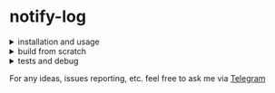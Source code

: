 # notify-log


<details>
<summary>installation and usage</summary>

1. get latest [release](https://github.com/digitalduke/notify-log/releases)
1. install && run
```shell
$ sudo dpkg -i notify-log_<version-number>.deb
$ notify-log
```
If everything is ok you will see greetings message, like this `notify-log started...`

</details>

<details>
<summary>build from scratch</summary>


Install dependent packages for build 

dbus-python:
```shell
$ sudo apt install pkg-config libdbus-1-dev libglib2.0-dev
```

PyGObject:
```shell
$ sudo apt install libcairo2-dev libgirepository1.0-dev
```

Build & upload python package (in an activated environment):
```shell
$ python setup.py sdist
$ python -m twine upload
```
Build .deb-package:
```shell
$ dpkg-buildpackage -us -uc --build=binary --post-clean
```

</details>

<details>
<summary>tests and debug</summary>

Emit message for test:
```shell
$ sudo apt install ruby-notify
$ notify-send 'test'
```

View all notifications signals on the bus:
```
$ dbus-monitor "interface='org.freedesktop.Notifications'"
```

</details>

For any ideas, issues reporting, etc. feel free to ask me via [Telegram](http://t.me/digitalduke)
